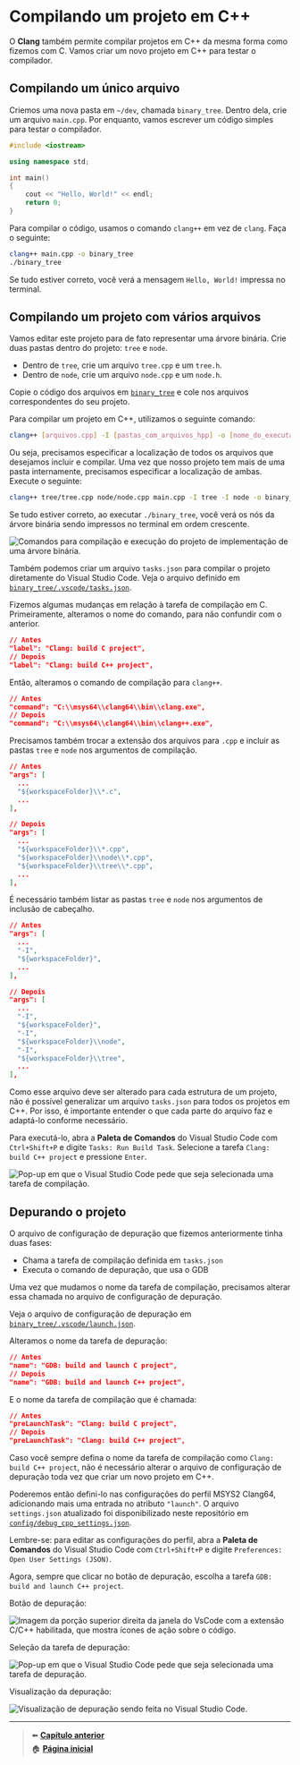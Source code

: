 # Compilando um projeto em C++

O **Clang** também permite compilar projetos em C++ da mesma forma como fizemos com C.
Vamos criar um novo projeto em C++ para testar o compilador.

## Compilando um único arquivo

Criemos uma nova pasta em `~/dev`, chamada `binary_tree`.
Dentro dela, crie um arquivo `main.cpp`.
Por enquanto, vamos escrever um código simples para testar o compilador.

```cpp
#include <iostream>

using namespace std;

int main()
{
    cout << "Hello, World!" << endl;
    return 0;
}
```

Para compilar o código, usamos o comando `clang++` em vez de `clang`.
Faça o seguinte:

```bash
clang++ main.cpp -o binary_tree
./binary_tree
```

Se tudo estiver correto, você verá a mensagem `Hello, World!` impressa no terminal.

## Compilando um projeto com vários arquivos

Vamos editar este projeto para de fato representar uma árvore binária.
Crie duas pastas dentro do projeto: `tree` e `node`.

- Dentro de `tree`, crie um arquivo `tree.cpp` e um `tree.h`.
- Dentro de `node`, crie um arquivo `node.cpp` e um `node.h`.

Copie o código dos arquivos em [`binary_tree`](/code/binary_tree/) e cole nos arquivos correspondentes do seu projeto.

Para compilar um projeto em C++, utilizamos o seguinte comando:

```bash
clang++ [arquivos.cpp] -I [pastas_com_arquivos_hpp] -o [nome_do_executável]
```

Ou seja, precisamos especificar a localização de todos os arquivos que desejamos incluir e compilar.
Uma vez que nosso projeto tem mais de uma pasta internamente, precisamos especificar a localização de ambas.
Execute o seguinte:

```bash
clang++ tree/tree.cpp node/node.cpp main.cpp -I tree -I node -o binary_tree
```

Se tudo estiver correto, ao executar `./binary_tree`, você verá os nós da árvore binária sendo impressos no terminal em ordem crescente.

![Comandos para compilação e execução do projeto de implementação de uma árvore binária.](/img/compiling_and_running_binary_tree_project.png)

Também podemos criar um arquivo `tasks.json` para compilar o projeto diretamente do Visual Studio Code.
Veja o arquivo definido em [`binary_tree/.vscode/tasks.json`](/code/binary_tree/.vscode/tasks.json).

Fizemos algumas mudanças em relação à tarefa de compilação em C.
Primeiramente, alteramos o nome do comando, para não confundir com o anterior.

```json
// Antes
"label": "Clang: build C project",
// Depois
"label": "Clang: build C++ project",
```

Então, alteramos o comando de compilação para `clang++`.

```json
// Antes
"command": "C:\\msys64\\clang64\\bin\\clang.exe",
// Depois
"command": "C:\\msys64\\clang64\\bin\\clang++.exe",
```

Precisamos também trocar a extensão dos arquivos para `.cpp` e incluir as pastas `tree` e `node` nos argumentos de compilação.

```json
// Antes
"args": [
  ...
  "${workspaceFolder}\\*.c",
  ...
],

// Depois
"args": [
  ...
  "${workspaceFolder}\\*.cpp",
  "${workspaceFolder}\\node\\*.cpp",
  "${workspaceFolder}\\tree\\*.cpp",
  ...
],
```

É necessário também listar as pastas `tree` e `node` nos argumentos de inclusão de cabeçalho.

```json
// Antes
"args": [
  ...
  "-I",
  "${workspaceFolder}",
  ...
],

// Depois
"args": [
  ...
  "-I",
  "${workspaceFolder}",
  "-I",
  "${workspaceFolder}\\node",
  "-I",
  "${workspaceFolder}\\tree",
  ...
],
```

Como esse arquivo deve ser alterado para cada estrutura de um projeto, não é possível generalizar um arquivo `tasks.json` para todos os projetos em C++.
Por isso, é importante entender o que cada parte do arquivo faz e adaptá-lo conforme necessário.

Para executá-lo, abra a **Paleta de Comandos** do Visual Studio Code com `Ctrl+Shift+P` e digite `Tasks: Run Build Task`.
Selecione a tarefa `Clang: build C++ project` e pressione `Enter`.

![Pop-up em que o Visual Studio Code pede que seja selecionada uma tarefa de compilação.](/img/selecting_compiling_task_in_vscode.png)

## Depurando o projeto

O arquivo de configuração de depuração que fizemos anteriormente tinha duas fases:

- Chama a tarefa de compilação definida em `tasks.json`
- Executa o comando de depuração, que usa o GDB

Uma vez que mudamos o nome da tarefa de compilação, precisamos alterar essa chamada no arquivo de configuração de depuração.

Veja o arquivo de configuração de depuração em [`binary_tree/.vscode/launch.json`](/code/binary_tree/.vscode/launch.json).

Alteramos o nome da tarefa de depuração:

```json
// Antes
"name": "GDB: build and launch C project",
// Depois
"name": "GDB: build and launch C++ project",
```

E o nome da tarefa de compilação que é chamada:

```json
// Antes
"preLaunchTask": "Clang: build C project",
// Depois
"preLaunchTask": "Clang: build C++ project",
```

Caso você sempre defina o nome da tarefa de compilação como `Clang: build C++ project`, não é necessário alterar o arquivo de configuração de depuração toda vez que criar um novo projeto em C++.

Poderemos então defini-lo nas configurações do perfil MSYS2 Clang64, adicionando mais uma entrada no atributo `"launch"`.
O arquivo `settings.json` atualizado foi disponibilizado neste repositório em [`config/debug_cpp_settings.json`](/config/debug_cpp_settings.json).

Lembre-se: para editar as configurações do perfil, abra a **Paleta de Comandos** do Visual Studio Code com `Ctrl+Shift+P` e digite `Preferences: Open User Settings (JSON)`.

Agora, sempre que clicar no botão de depuração, escolha a tarefa `GDB: build and launch C++ project`.

Botão de depuração:

![Imagem da porção superior direita da janela do VsCode com a extensão C/C++ habilitada, que mostra ícones de ação sobre o código.](/img/start_debugging_in_vscode.png)

Seleção da tarefa de depuração:

![Pop-up em que o Visual Studio Code pede que seja selecionada uma tarefa de depuração.](/img/selecting_debugging_cpp_task_in_vscode.png)

Visualização da depuração:

![Visualização de depuração sendo feita no Visual Studio Code.](/img/debugging_cpp_in_vscode.png)

---

> ⬅️ [**Capítulo anterior**](/chapters/c_project_vscode.md)\
> 🏠 [**Página inicial**](/README.md)
